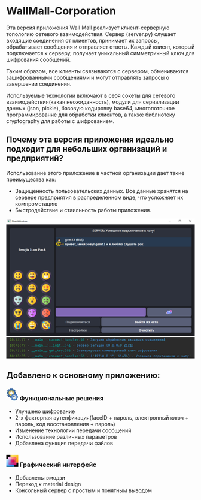 # WallMall-Corporation

Эта версия приложения Wall Mall реализует клиент-серверную топологию сетевого взаимодействия. Сервер (server.py) слушает входящие соединения от клиентов, принимает их запросы, обрабатывает сообщения и отправляет ответы. Каждый клиент, который подключается к серверу, получает уникальный симметричный ключ для шифрования сообщений.

Таким образом, все клиенты связываются с сервером, обмениваются зашифрованными сообщениями и могут отправлять запросы о завершении соединения.

Используемые технологии включают в себя сокеты для сетевого взаимодействия(какая неожиданность), модули для сериализации данных (json, pickle), базовую кодировку base64, многопоточное программирование для обработки клиентов, а также библиотеку cryptography для работы с шифрованием.

## Почему эта версия приложения идеально подходит для небольших организаций и предприятий?

Использование этого приложение в частной организации дает такие преимущества как:

- Защищенность пользовательских данных. Все данные хранятся на сервере предприятия в распределенном виде, что усложняет их компрометацию
- Быстродействие и стаильность работы приложения.
  
![img.png](img.png)
![img_1.png](img_1.png)

## Добавлено к основному приложению:

### ![img_3.png](img_3.png) Функциональные решения

- Улучшено шифрование
- 2-х факторная аутенфикация(faceID + пароль, электронный ключ + пароль, код восстановления + пароль)
- Изменение технологии передачи сообщений
- Использование различных параметров
- Добавлена функция передачи файлов


### ![img_4.png](img_4.png) Графический интерфейс

- Добавлены эмодзи
- Переход к material design
- Консольный сервер с простым и понятным выводом
